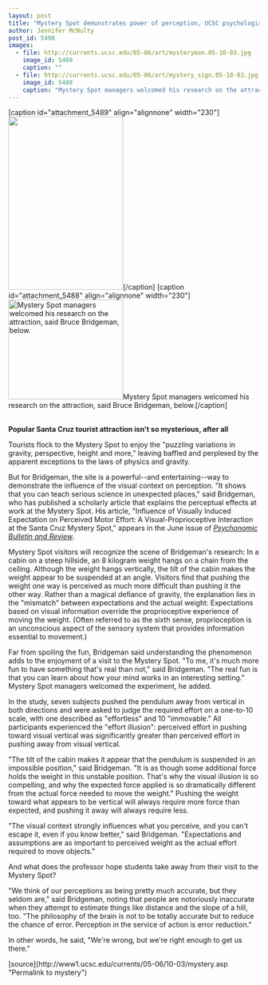 ```yaml
---
layout: post
title: "Mystery Spot demonstrates power of perception, UCSC psychologist explains"
author: Jennifer McNulty 
post_id: 5490
images:
  - file: http://currents.ucsc.edu/05-06/art/mysteryman.05-10-03.jpg
    image_id: 5489
    caption: ""
  - file: http://currents.ucsc.edu/05-06/art/mystery_sign.05-10-03.jpg
    image_id: 5488
    caption: "Mystery Spot managers welcomed his research on the attraction, said Bruce Bridgeman, below."
---
```


[caption id="attachment_5489" align="alignnone" width="230"]<a href="http://localhost/mysite/wp-content/uploads/2005/10/mysteryman.05-10-03.jpg"><img class="size-full wp-image-5489" src="http://localhost/mysite/wp-content/uploads/2005/10/mysteryman.05-10-03.jpg" alt="" width="230" height="347" /></a>[/caption]
[caption id="attachment_5488" align="alignnone" width="230"]<a href="http://localhost/mysite/wp-content/uploads/2005/10/mystery_sign.05-10-03.jpg"><img class="size-full wp-image-5488" src="http://localhost/mysite/wp-content/uploads/2005/10/mystery_sign.05-10-03.jpg" alt="Mystery Spot managers welcomed his research on the attraction, said Bruce Bridgeman, below." width="230" height="200" /></a>Mystery Spot managers welcomed his research on the attraction, said Bruce Bridgeman, below.[/caption]
<a name="content" id="content"></a>
<p>
  <br>
  <strong>Popular Santa Cruz tourist attraction isn't so mysterious, after all</strong>
</p>
<p>
  Tourists flock to the Mystery Spot to enjoy the "puzzling variations in gravity, perspective, height and more," leaving baffled and perplexed by the apparent exceptions to the laws of physics and gravity.
</p>
<p>
  But for Bridgeman, the site is a powerful--and entertaining--way to demonstrate the influence of the visual context on perception. "It shows that you can teach serious science in unexpected places," said Bridgeman, who has published a scholarly article that explains the perceptual effects at work at the Mystery Spot. His article, "Influence of Visually Induced Expectation on Perceived Motor Effort: A Visual-Proprioceptive Interaction at the Santa Cruz Mystery Spot," appears in the June issue of <i><a href="http://www.psychonomic.org/PBR/contents.htm">Psychonomic Bulletin and Review</a></i>.
</p>
<p>
  Mystery Spot visitors will recognize the scene of Bridgeman's research: In a cabin on a steep hillside, an 8 kilogram weight hangs on a chain from the ceiling. Although the weight hangs vertically, the tilt of the cabin makes the weight appear to be suspended at an angle. Visitors find that pushing the weight one way is perceived as much more difficult than pushing it the other way. Rather than a magical defiance of gravity, the explanation lies in the "mismatch" between expectations and the actual weight: Expectations based on visual information override the proprioceptive experience of moving the weight. (Often referred to as the sixth sense, proprioception is an unconscious aspect of the sensory system that provides information essential to movement.)
</p>
<p>
  Far from spoiling the fun, Bridgeman said understanding the phenomenon adds to the enjoyment of a visit to the Mystery Spot. "To me, it's much more fun to have something that's real than not," said Bridgeman. "The real fun is that you can learn about how your mind works in an interesting setting." Mystery Spot managers welcomed the experiment, he added.
</p>
<p>
  In the study, seven subjects pushed the pendulum away from vertical in both directions and were asked to judge the required effort on a one-to-10 scale, with one described as "effortless" and 10 "immovable." All participants experienced the "effort illusion": perceived effort in pushing toward visual vertical was significantly greater than perceived effort in pushing away from visual vertical.
</p>
<p>
  "The tilt of the cabin makes it appear that the pendulum is suspended in an impossible position," said Bridgeman. "It is as though some additional force holds the weight in this unstable position. That's why the visual illusion is so compelling, and why the expected force applied is so dramatically different from the actual force needed to move the weight." Pushing the weight toward what appears to be vertical will always require more force than expected, and pushing it away will always require less.
</p>
<p>
  "The visual context strongly influences what you perceive, and you can't escape it, even if you know better," said Bridgeman. "Expectations and assumptions are as important to perceived weight as the actual effort required to move objects."
</p>
<p>
  And what does the professor hope students take away from their visit to the Mystery Spot?
</p>
<p>
  "We think of our perceptions as being pretty much accurate, but they seldom are," said Bridgeman, noting that people are notoriously inaccurate when they attempt to estimate things like distance and the slope of a hill, too. "The philosophy of the brain is not to be totally accurate but to reduce the chance of error. Perception in the service of action is error reduction."
</p>
<p>
  In other words, he said, "We're wrong, but we're right enough to get us there."
</p>
<form>
  <input name="t1" size="-1" type="hidden">
</form>




</p>
[source](http://www1.ucsc.edu/currents/05-06/10-03/mystery.asp "Permalink to mystery")
